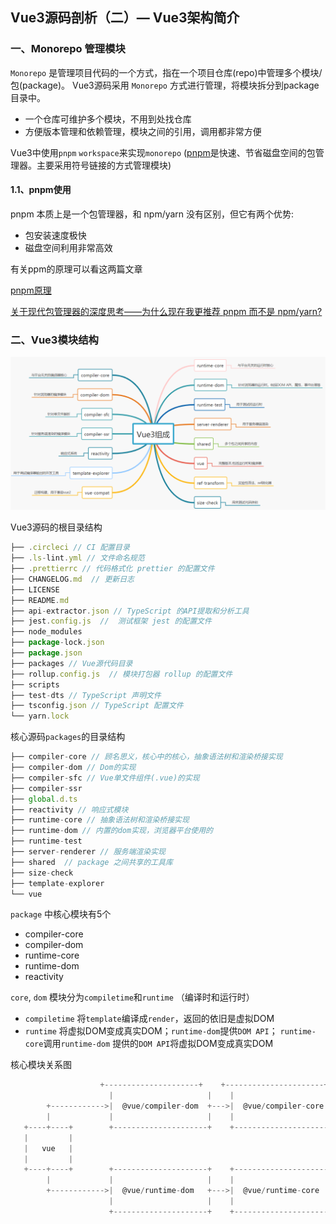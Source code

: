 ## Vue3源码剖析（二）— Vue3架构简介

### 一、Monorepo 管理模块

`Monorepo` 是管理项目代码的一个方式，指在一个项目仓库(repo)中管理多个模块/包(package)。 Vue3源码采用 `Monorepo` 方式进行管理，将模块拆分到package目录中。

- 一个仓库可维护多个模块，不用到处找仓库
- 方便版本管理和依赖管理，模块之间的引用，调用都非常方便

Vue3中使用`pnpm` `workspace`来实现`monorepo` ([pnpm](https://pnpm.io/)是快速、节省磁盘空间的包管理器。主要采用符号链接的方式管理模块)

#### 1.1、pnpm使用

pnpm 本质上是一个包管理器，和 npm/yarn 没有区别，但它有两个优势:

- 包安装速度极快
- 磁盘空间利用非常高效

有关ppm的原理可以看这两篇文章

[pnpm原理](https://blog.csdn.net/qq_41499782/article/details/106973810)

[关于现代包管理器的深度思考——为什么现在我更推荐 pnpm 而不是 npm/yarn?](https://juejin.cn/post/6932046455733485575)

### 二、Vue3模块结构

![xx](https://raw.githubusercontent.com/wanglufei561/picture_repo/master/assets/introduce.bc2c2816.png)

Vue3源码的根目录结构

```js
├── .circleci // CI 配置目录
├── .ls-lint.yml // 文件命名规范
├── .prettierrc // 代码格式化 prettier 的配置文件
├── CHANGELOG.md  // 更新日志
├── LICENSE
├── README.md
├── api-extractor.json // TypeScript 的API提取和分析工具
├── jest.config.js  //  测试框架 jest 的配置文件
├── node_modules
├── package-lock.json
├── package.json
├── packages // Vue源代码目录
├── rollup.config.js  // 模块打包器 rollup 的配置文件
├── scripts
├── test-dts // TypeScript 声明文件
├── tsconfig.json // TypeScript 配置文件
└── yarn.lock
```

核心源码`packages`的目录结构

```js
├── compiler-core // 顾名思义，核心中的核心，抽象语法树和渲染桥接实现
├── compiler-dom // Dom的实现
├── compiler-sfc // Vue单文件组件(.vue)的实现
├── compiler-ssr
├── global.d.ts
├── reactivity // 响应式模块
├── runtime-core // 抽象语法树和渲染桥接实现
├── runtime-dom // 内置的dom实现，浏览器平台使用的
├── runtime-test
├── server-renderer // 服务端渲染实现
├── shared  // package 之间共享的工具库
├── size-check
├── template-explorer
└── vue
```

 `package` 中核心模块有5个

- compiler-core
- compiler-dom
- runtime-core
- runtime-dom
- reactivity

 `core`, `dom` 模块分为`compiletime`和`runtime` （编译时和运行时）

- `compiletime` 将`template`编译成`render`，返回的依旧是虚拟DOM
- `runtime` 将虚拟DOM变成真实DOM；`runtime-dom`提供`DOM API`； `runtime-core`调用`runtime-dom` 提供的`DOM API`将虚拟DOM变成真实DOM

核心模块关系图

```js
                    +---------------------+    +----------------------+
                      |                     |    |                      |
        +------------>|  @vue/compiler-dom  +--->|  @vue/compiler-core  |
        |             |                     |    |                      |
   +----+----+        +---------------------+    +----------------------+
   |         |
   |   vue   |
   |         |
   +----+----+        +---------------------+    +----------------------+    +-------------------+
        |             |                     |    |                      |    |                   |
        +------------>|  @vue/runtime-dom   +--->|  @vue/runtime-core   +--->|  @vue/reactivity  |
                      |                     |    |                      |    |                   |
                      +---------------------+    +----------------------+    +-------------------+
```

